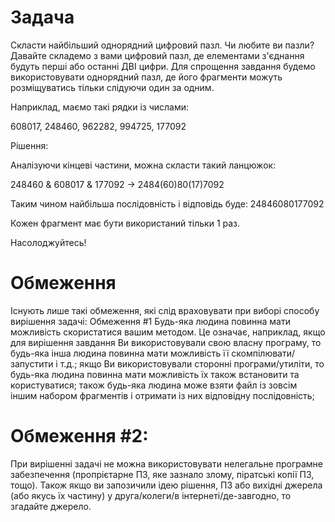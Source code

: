 # Задача

Скласти найбільший однорядний цифровий пазл.
Чи любите ви пазли? Давайте складемо з вами цифровий пазл, де елементами з'єднання будуть перші або останні ДВІ цифри. Для спрощення завдання будемо використовувати однорядний пазл, де його фрагменти можуть розміщуватись тільки слідуючи один за одним.

Наприклад, маємо такі рядки із числами:

608017, 248460, 962282, 994725, 177092

Рішення:

Аналізуючи кінцеві частини, можна скласти такий ланцюжок:

248460 & 608017 & 177092 -> 2484(60)80(17)7092

Таким чином найбільша послідовність і відповідь буде: 24846080177092

Кожен фрагмент має бути використаний тільки 1 раз.

Насолоджуйтесь!

# Обмеження

Існують лише такі обмеження, які слід враховувати при виборі способу вирішення задачі:
Обмеження #1
Будь-яка людина повинна мати можливість скористатися вашим методом.
Це означає, наприклад, якщо для вирішення завдання Ви використовували свою власну програму, то будь-яка інша людина повинна мати можливість її скомпілювати/запустити і т.д.; якщо Ви використовували сторонні програми/утиліти, то будь-яка людина повинна мати можливість їх також встановити та користуватися; також будь-яка людина може взяти файл із зовсім іншим набором фрагментів і отримати із них відповідну послідовність;

# Обмеження #2:

При вирішенні задачі не можна використовувати нелегальне програмне забезпечення (пропрієтарне ПЗ, яке зазнало злому, піратські копії ПЗ, тощо). Також якщо ви запозичили ідею рішення, ПЗ або вихідні джерела (або якусь їх частину) у друга/колеги/в інтернеті/де-завгодно, то згадайте джерело.
